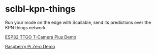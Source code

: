 # sclbl-kpn-things
Run your mode on the edge with Scailable, send its predictions over the KPN things network.

[ESP32 TTGO T-Camera Plus Demo](https://github.com/scailable/sclbl-kpn-things/tree/main/scailable_runtime_masters/esp32_ttgo_cam_plus)

[Raspberry Pi Zero Demo](https://github.com/scailable/sclbl-kpn-things/tree/main/scailable_runtime_masters/raspberry_pi_zero)

